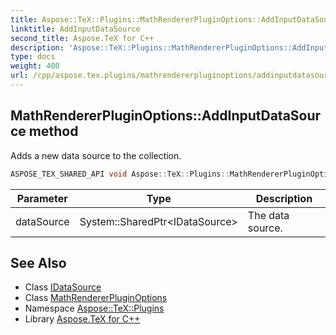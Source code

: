 ```yaml
---
title: Aspose::TeX::Plugins::MathRendererPluginOptions::AddInputDataSource method
linktitle: AddInputDataSource
second_title: Aspose.TeX for C++
description: 'Aspose::TeX::Plugins::MathRendererPluginOptions::AddInputDataSource method. Adds a new data source to the collection in C++.'
type: docs
weight: 400
url: /cpp/aspose.tex.plugins/mathrendererpluginoptions/addinputdatasource/
---
```

## MathRendererPluginOptions::AddInputDataSource method


Adds a new data source to the collection.

```cpp
ASPOSE_TEX_SHARED_API void Aspose::TeX::Plugins::MathRendererPluginOptions::AddInputDataSource(System::SharedPtr<IDataSource> dataSource) override
```


| Parameter | Type | Description |
| --- | --- | --- |
| dataSource | System::SharedPtr\<IDataSource\> | The data source. |

## See Also

* Class [IDataSource](../../idatasource/)
* Class [MathRendererPluginOptions](../)
* Namespace [Aspose::TeX::Plugins](../../)
* Library [Aspose.TeX for C++](../../../)
